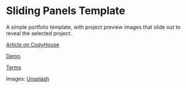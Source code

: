 Sliding Panels Template
=========

A simple portfolio template, with project preview images that slide out to reveal the selected project.

[Article on CodyHouse](http://codyhouse.co/gem/sliding-panels-template/)

[Demo](https://codyhouse.co/demo/sliding-panels-template/index.html)
 
[Terms](http://codyhouse.co/terms/)

Images: [Unsplash](https://unsplash.com/)